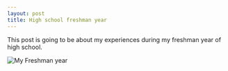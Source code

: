 ```yaml
---
layout: post
title: High school freshman year
---
```


This post is going to be about my experiences during my freshman year of high school.

![My Freshman year](https://www.google.com/imgres?imgurl=https%3A%2F%2Fwww.maxpixel.net%2Fstatic%2Fphoto%2F1x%2FBook-Literature-Education-Library-Know-Wisdom-3185061.jpg&imgrefurl=https%3A%2F%2Fwww.maxpixel.net%2FBook-Literature-Education-Library-Know-Wisdom-3185061&docid=xrZHLVvyaLaz3M&tbnid=UqJo1sf9FALoiM%3A&vet=12ahUKEwjK4qDMj8beAhWkxYMKHeERATk4yAEQMygZMBl6BAgBEBo..i&w=960&h=466&safe=strict&bih=969&biw=1920&q=education&ved=2ahUKEwjK4qDMj8beAhWkxYMKHeERATk4yAEQMygZMBl6BAgBEBo&iact=mrc&uact=8/images/config.png)

